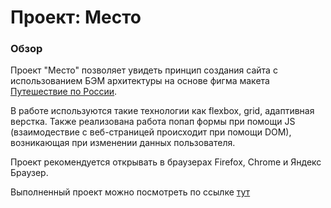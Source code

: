 # Проект: Место

### Обзор

Проект "Место" позволяет увидеть принцип создания сайта с использованием БЭМ архитектуры на основе фигма макета [Путешествие по России](https://www.figma.com/file/2cn9N9jSkmxD84oJik7xL7/JavaScript.-Sprint-4?node-id=0%3A1). 

В работе используются такие технологии как flexbox, grid, адаптивная верстка. Также реализована работа попап формы  при помощи JS (взаимодествие с веб-страницей происходит при помощи DOM), возникающая при изменении данных пользователя.

Проект рекомендуется открывать в браузерах Firefox, Chrome и Яндекс Браузер.

Выполненный проект можно посмотреть по ссылке [тут](https://juliapechnikova.github.io/russian-travel/)
